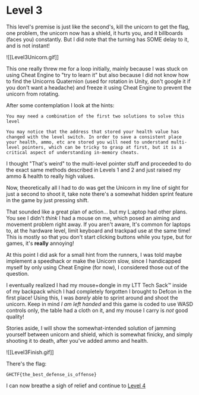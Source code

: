 # Level 3
This level's premise is just like the second's, kill the unicorn to get the flag, one problem, the unicorn now has a shield, it hurts you, and it billboards (faces you) constantly. But I did note that the turning has SOME delay to it, and is not instant!

![[Level3Unicorn.gif]]

This one really threw me for a loop initially, mainly because I was stuck on using Cheat Engine to "try to learn it" but also because I did not know how to find the Unicorns Quaternion (used for rotation in Unity, don't google it if you don't want a headache) and freeze it using Cheat Engine to prevent the unicorn from rotating.

After some contemplation I look at the hints:
```
You may need a combination of the first two solutions to solve this level

You may notice that the address that stored your health value has changed with the level switch. In order to save a consistent place your health, ammo, etc are stored you will need to understand multi-level pointers, which can be tricky to grasp at first, but it is a critical aspect of understanding in-memory cheats.
```

I thought "That's weird" to the multi-level pointer stuff and proceeded to do the exact same methods described in Levels 1 and 2 and just raised my ammo & health to really high values.

Now, theoretically all I had to do was get the Unicorn in my line of sight for just a second to shoot it, take note there's a somewhat hidden sprint feature in the game by just pressing shift.

That sounded like a great plan of action... but my L:aptop had other plans. You see I didn't *think* I had a mouse on me, which posed an aiming and movement problem right away. If you aren't aware, It's common for laptops to, at the hardware level, limit keyboard and trackpad use at the same time! This is mostly so that you don't start clicking buttons while you type, but for games, it's **really** annoying!

At this point I did ask for a small hint from the runners, I was told maybe implement a speedhack or make the Unicorn slow, since I handicapped myself by only using Cheat Engine (for now), I considered those out of the question.

I eventually realized I had my mouse+dongle in my LTT Tech Sack™ inside of my backpack which I had completely forgotten I brought to Defcon in the first place! Using this, I was *barely* able to sprint around and shoot the unicorn. Keep in mind *I am left handed* and this game is coded to use WASD controls only, the table had a cloth on it, and my mouse I carry is *not* good quality!

Stories aside, I will show the somewhat-intended solution of jamming yourself between unicorn and shield, which is somewhat finicky, and simply shooting it to death, after you've added ammo and health. 

![[Level3Finish.gif]]

There's the flag:

`GHCTF{the_best_defense_is_offense}`

I can now breathe a sigh of relief and continue to [Level 4](Level4.md)